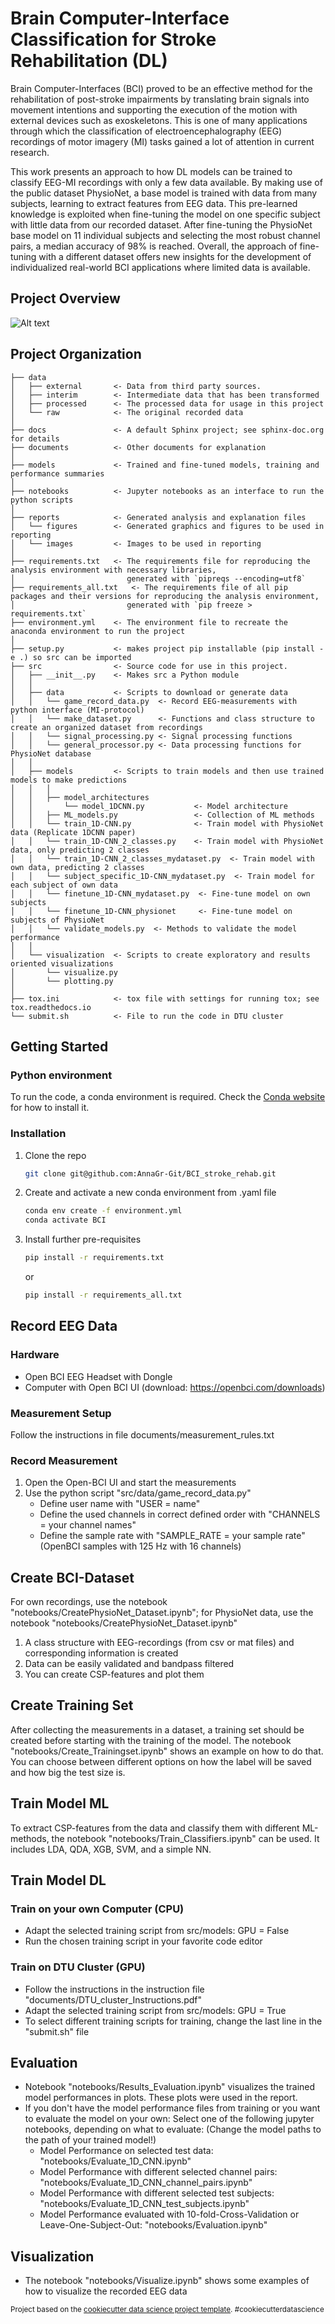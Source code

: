 Brain Computer-Interface Classification for Stroke Rehabilitation (DL)
==============================
Brain Computer-Interfaces (BCI) proved to be an effective method for the rehabilitation of post-stroke impairments by translating brain signals into movement intentions and supporting the execution of the motion with external devices such as exoskeletons. This is one of many applications through which the classification of electroencephalography (EEG) recordings of motor imagery (MI) tasks gained a lot of attention in current research.

This work presents an approach to how DL models can be trained to classify EEG-MI recordings with only a few data available. By making
use of the public dataset PhysioNet, a base model is trained with data from many subjects, learning to extract features from EEG data. This pre-learned knowledge is exploited when fine-tuning the model on one specific subject with little data from our recorded dataset. After fine-tuning the PhysioNet base model on 11 individual subjects and selecting the most robust channel pairs, a median accuracy of 98% is reached. Overall, the approach of fine-tuning with a different dataset offers new insights for the development of individualized
real-world BCI applications where limited data is available.

## Project Overview
![Alt text](reports/images/system_overview_low_quality.png?raw=true "Flowchart")

## Project Organization

    ├── data
    │   ├── external       <- Data from third party sources.
    │   ├── interim        <- Intermediate data that has been transformed
    │   ├── processed      <- The processed data for usage in this project
    │   └── raw            <- The original recorded data
    │
    ├── docs               <- A default Sphinx project; see sphinx-doc.org for details
    ├── documents          <- Other documents for explanation
    │
    ├── models             <- Trained and fine-tuned models, training and performance summaries
    │
    ├── notebooks          <- Jupyter notebooks as an interface to run the python scripts
    │
    ├── reports            <- Generated analysis and explanation files
    │   └── figures        <- Generated graphics and figures to be used in reporting
    │   └── images         <- Images to be used in reporting
    │
    ├── requirements.txt   <- The requirements file for reproducing the analysis environment with necessary libraries,
    │                         generated with `pipreqs --encoding=utf8`
    ├── requirements_all.txt   <- The requirements file of all pip packages and their versions for reproducing the analysis environment,
    │                         generated with `pip freeze > requirements.txt`
    ├── environment.yml    <- The environment file to recreate the anaconda environment to run the project
    │
    ├── setup.py           <- makes project pip installable (pip install -e .) so src can be imported
    ├── src                <- Source code for use in this project.
    │   ├── __init__.py    <- Makes src a Python module
    │   │
    │   ├── data           <- Scripts to download or generate data
    │   │   └── game_record_data.py  <- Record EEG-measurements with python interface (MI-protocol)
    │   │   └── make_dataset.py      <- Functions and class structure to create an organized dataset from recordings
    │   │   └── signal_processing.py <- Signal processing functions
    │   │   └── general_processor.py <- Data processing functions for PhysioNet database
    │   │
    │   ├── models         <- Scripts to train models and then use trained models to make predictions
    │   │   │                 
    │   │   ├── model_architectures
    │   │       └── model_1DCNN.py           <- Model architecture
    │   │   ├── ML_models.py                 <- Collection of ML methods
    │   │   └── train_1D-CNN.py              <- Train model with PhysioNet data (Replicate 1DCNN paper)
    │   │   └── train_1D-CNN_2_classes.py    <- Train model with PhysioNet data, only predicting 2 classes
    │   │   └── train_1D-CNN_2_classes_mydataset.py  <- Train model with own data, predicting 2 classes
    │   │   └── subject_specific_1D-CNN_mydataset.py  <- Train model for each subject of own data
    │   │   └── finetune_1D-CNN_mydataset.py  <- Fine-tune model on own subjects
    │   │   └── finetune_1D-CNN_physionet     <- Fine-tune model on subjects of PhysioNet
    │   │   └── validate_models.py  <- Methods to validate the model performance
    │   │
    │   └── visualization  <- Scripts to create exploratory and results oriented visualizations
    │       └── visualize.py
    │       └── plotting.py
    │
    ├── tox.ini            <- tox file with settings for running tox; see tox.readthedocs.io
    └── submit.sh          <- File to run the code in DTU cluster


## Getting Started
### Python environment
To run the code, a conda environment is required.
Check the [Conda website](https://www.anaconda.com/) for how to install it.

### Installation
1. Clone the repo
   ```sh
   git clone git@github.com:AnnaGr-Git/BCI_stroke_rehab.git
   ```
2. Create and activate a new conda environment from .yaml file
   ```sh
   conda env create -f environment.yml
   conda activate BCI
   ```
3. Install further pre-requisites
   ```sh
   pip install -r requirements.txt
   ```
   or
   ```sh
   pip install -r requirements_all.txt
   ```
## Record EEG Data
### Hardware
* Open BCI EEG Headset with Dongle
* Computer with Open BCI UI (download: https://openbci.com/downloads)

### Measurement Setup
Follow the instructions in file documents/measurement_rules.txt

### Record Measurement
1. Open the Open-BCI UI and start the measurements
2. Use the python script "src/data/game_record_data.py"
   * Define user name with "USER = name"
   * Define the used channels in correct defined order with "CHANNELS = your channel names"
   * Define the sample rate with "SAMPLE_RATE = your sample rate" (OpenBCI samples with 125 Hz with 16 channels)

## Create BCI-Dataset
For own recordings, use the notebook "notebooks/CreatePhysioNet_Dataset.ipynb"; for PhysioNet data, use the notebook "notebooks/CreatePhysioNet_Dataset.ipynb"
1. A class structure with EEG-recordings (from csv or mat files) and corresponding information is created
2. Data can be easily validated and bandpass filtered
3. You can create CSP-features and plot them

## Create Training Set
After collecting the measurements in a dataset, a training set should be created before starting with the training of the model.
The notebook "notebooks/Create_Trainingset.ipynb" shows an example on how to do that.
You can choose between different options on how the label will be saved and how big the test size is.

## Train Model ML
To extract CSP-features from the data and classify them with different ML-methods, the notebook "notebooks/Train_Classifiers.ipynb" can be used.
It includes LDA, QDA, XGB, SVM, and a simple NN.

## Train Model DL
### Train on your own Computer (CPU)
* Adapt the selected training script from src/models: GPU = False
* Run the chosen training script in your favorite code editor 

### Train on DTU Cluster (GPU)
* Follow the instructions in the instruction file "documents/DTU_cluster_Instructions.pdf"
* Adapt the selected training script from src/models: GPU = True
* To select different training scripts for training, change the last line in the "submit.sh" file

## Evaluation
* Notebook "notebooks/Results_Evaluation.ipynb" visualizes the trained model performances in plots. These plots were used in the report.
* If you don't have the model performance files from training or you want to evaluate the model on your own:
  Select one of the following jupyter notebooks, depending on what to evaluate:
  (Change the model paths to the path of your trained model!)
    - Model Performance on selected test data: "notebooks/Evaluate_1D_CNN.ipynb"
    - Model Performance with different selected channel pairs: "notebooks/Evaluate_1D_CNN_channel_pairs.ipynb"
    - Model Performance with different selected test subjects: "notebooks/Evaluate_1D_CNN_test_subjects.ipynb"
    - Model Performance evaluated with 10-fold-Cross-Validation or Leave-One-Subject-Out: "notebooks/Evaluation.ipynb"

## Visualization
* The notebook "notebooks/Visualize.ipynb" shows some examples of how to visualize the recorded EEG data

<p><small>Project based on the <a target="_blank" href="https://drivendata.github.io/cookiecutter-data-science/">cookiecutter data science project template</a>. #cookiecutterdatascience</small></p>
